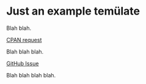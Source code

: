 # Just an example temülate

Blah blah.

[CPAN request](https://rt.cpan.org/NoAuth/ReportBug.html?Queue=My-Great-Module)

Blah blah blah.

[GitHub Issue](https://github.com/jd/My-Great-Module/issues)

Blah blah blah blah.

